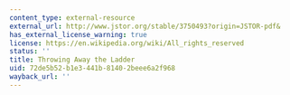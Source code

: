 ```yaml
---
content_type: external-resource
external_url: http://www.jstor.org/stable/3750493?origin=JSTOR-pdf&
has_external_license_warning: true
license: https://en.wikipedia.org/wiki/All_rights_reserved
status: ''
title: Throwing Away the Ladder
uid: 72de5b52-b1e3-441b-8140-2beee6a2f968
wayback_url: ''
---
```

